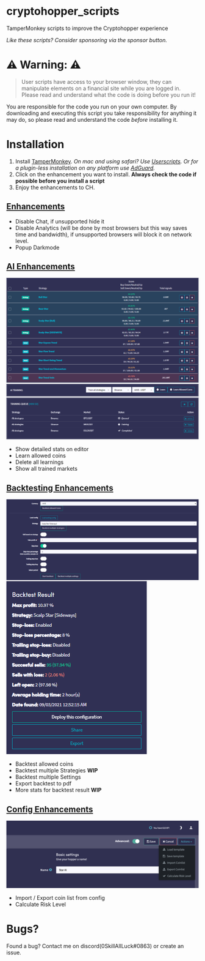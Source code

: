 cryptohopper_scripts
===

TamperMonkey scripts to improve the Cryptohopper experience

*Like these scripts? Consider sponsoring via the sponsor button.*

# ⚠️ Warning: ⚠️

> User scripts have access to your browser window, they can manipulate elements on a financial site while you are logged in. Please read and understand what the code is doing before you run it!

You are responsible for the code you run on your own computer. By downloading and executing this script you take responsibility for anything it may do, so please read and understand the code *before* installing it.

# Installation

1. Install [TamperMonkey](https://www.tampermonkey.net/). *On mac and using safari? Use [Userscripts](https://apps.apple.com/ch/app/userscripts/id1463298887?l=en). Or for a plugin-less installation on any platform use [AdGuard](https://adguard.com/?aid=32934).*
2. Click on the enhancement you want to install. **Always check the code if possible before you install a script**
3. Enjoy the enhancements to CH.

## [Enhancements](https://raw.githubusercontent.com/0SkillAllLuck/cryptohopper_scripts/main/enhancements.user.js)

- Disable Chat, if unsupported hide it
- Disable Analytics (will be done by most browsers but this way saves time and bandwidth), if unsupported browsers will block it on network level.
- Popup Darkmode

## [AI Enhancements](https://raw.githubusercontent.com/0SkillAllLuck/cryptohopper_scripts/main/ai-enhancements.user.js)

![AI Stats](https://raw.githubusercontent.com/0SkillAllLuck/cryptohopper_scripts/main/images/ai-stats.png)
![AI Learn](https://raw.githubusercontent.com/0SkillAllLuck/cryptohopper_scripts/main/images/ai-learn.png)
![AI Delete](https://raw.githubusercontent.com/0SkillAllLuck/cryptohopper_scripts/main/images/ai-delete.png)

- Show detailed stats on editor
- Learn allowed coins
- Delete all learnings
- Show all trained markets

## [Backtesting Enhancements](https://raw.githubusercontent.com/0SkillAllLuck/cryptohopper_scripts/main/backtesting-enhancements.user.js)

![Backtest Settings](https://raw.githubusercontent.com/0SkillAllLuck/cryptohopper_scripts/main/images/backtest-settings.png)
![Backtest Results](https://raw.githubusercontent.com/0SkillAllLuck/cryptohopper_scripts/main/images/backtest-results.png)

- Backtest allowed coins
- Backtest multiple Strategies **WIP**
- Backtest multiple Settings
- Export backtest to pdf
- More stats for backtest result **WIP**

## [Config Enhancements](https://raw.githubusercontent.com/0SkillAllLuck/cryptohopper_scripts/main/config-enhancements.user.js)

![Config](https://raw.githubusercontent.com/0SkillAllLuck/cryptohopper_scripts/main/images/config.png)

- Import / Export coin list from config
- Calculate Risk Level

# Bugs?

Found a bug? Contact me on discord(0SkillAllLuck#0863) or create an issue.
